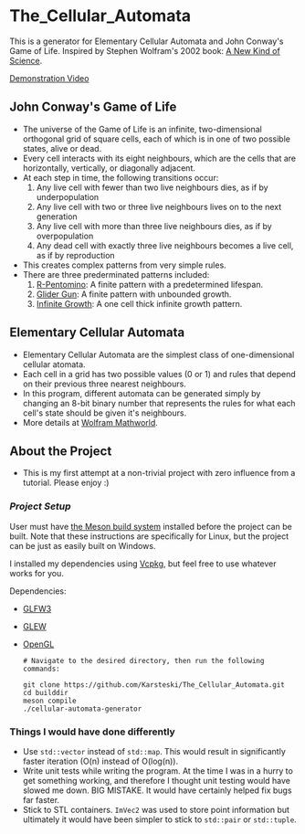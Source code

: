 # The_Cellular_Automata

This is a generator for Elementary Cellular Automata and John Conway's Game of Life.
Inspired by Stephen Wolfram's 2002 book: [A New Kind of Science](https://www.wolframscience.com/nks/).

[Demonstration Video](https://imgur.com/SaEHfmm)
## John Conway's Game of Life

- The universe of the Game of Life is an infinite, two-dimensional orthogonal grid of square cells, each of which is in one of two possible states, alive or dead.
- Every cell interacts with its eight neighbours, which are the cells that are horizontally, vertically, or diagonally adjacent.
- At each step in time, the following transitions occur:
  1. Any live cell with fewer than two live neighbours dies, as if by underpopulation
  2. Any live cell with two or three live neighbours lives on to the next generation
  3. Any live cell with more than three live neighbours dies, as if by overpopulation
  4. Any dead cell with exactly three live neighbours becomes a live cell, as if by reproduction
- This creates complex patterns from very simple rules.
- There are three prederminated patterns included:
  1. [R-Pentomino](https://www.conwaylife.com/wiki/R-pentomino): A finite pattern with a predetermined lifespan.
  2. [Glider Gun](https://conwaylife.com/wiki/Gosper_glider_gun): A finite pattern with unbounded growth.
  3. [Infinite Growth](https://www.conwaylife.com/wiki/Infinite_growth): A one cell thick infinite growth pattern.

## Elementary Cellular Automata

- Elementary Cellular Automata are the simplest class of one-dimensional cellular atomata.
- Each cell in a grid has two possible values (0 or 1) and rules that depend on their previous three nearest neighbours.
- In this program, different automata can be generated simply by changing an 8-bit binary number that represents the rules for what each cell's state should be given it's neighbours.
- More details at [Wolfram Mathworld](https://mathworld.wolfram.com/ElementaryCellularAutomaton.html).

## **About the Project**

- This is my first attempt at a non-trivial project with zero influence from a tutorial. Please enjoy :)

### ***Project Setup***

User must have [the Meson build system](https://mesonbuild.com/) installed before the project can be built. Note that these instructions are specifically for Linux, but the project can be just as easily built on Windows.

I installed my dependencies using [Vcpkg](https://github.com/Microsoft/vcpkg), but feel free to use whatever works for you.

Dependencies:

- [GLFW3](https://www.glfw.org/)
- [GLEW](https://github.com/nigels-com/glew)
- [OpenGL](https://www.opengl.org/)

      # Navigate to the desired directory, then run the following commands:

      git clone https://github.com/Karsteski/The_Cellular_Automata.git
      cd builddir
      meson compile
      ./cellular-automata-generator

### Things I would have done differently

- Use `std::vector` instead of `std::map`. This would result in significantly faster iteration (O(n) instead of O(log(n)).
- Write unit tests while writing the program. At the time I was in a hurry to get something working, and therefore I thought unit testing would have slowed me down. BIG MISTAKE. It would have certainly helped fix bugs far faster.
- Stick to STL containers. `ImVec2` was used to store point information but ultimately it would have been simpler to stick to `std::pair` or `std::tuple`.
